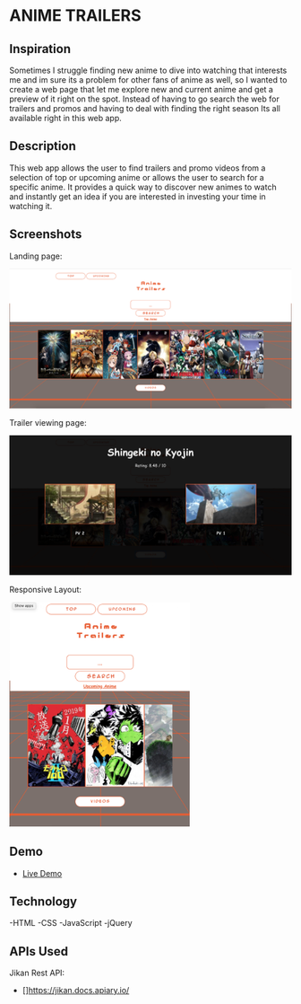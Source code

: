 
# ANIME TRAILERS

## Inspiration

Sometimes I struggle finding new anime to dive into watching that interests me and im sure its a problem for other fans of anime as well, so I  wanted to create a web page that let me explore new and current anime and get a preview of it right on the spot. Instead of having to go search the web for trailers and promos and having to deal with finding the right season Its all available right in this web app.

## Description 

This web app allows the user to find trailers and promo videos from a selection of top or upcoming anime or allows the user to search for a specific anime. It provides a quick way to discover new animes to watch and instantly get an idea if you are interested in investing your time in watching it.


## Screenshots
Landing page:

![Image](screenshots/Landingpage.png)

Trailer viewing page:

![Image](screenshots/Trailerpage.png)

Responsive Layout: 

<img src="screenshots/Responsive.png" width="auto" height="400px">

## Demo

- [Live Demo](https://takaitech.github.io/ANIME-TRAILERS/)

## Technology 
-HTML
-CSS
-JavaScript
-jQuery

## APIs Used

Jikan Rest API:
- []https://jikan.docs.apiary.io/
